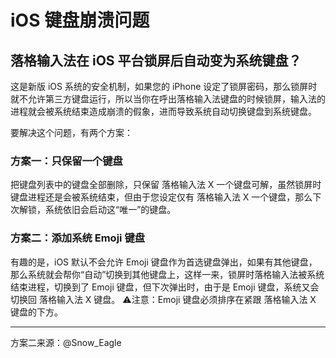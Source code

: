 # iOS 键盘崩溃问题

## 落格输入法在 iOS 平台锁屏后自动变为系统键盘？

这是新版 iOS 系统的安全机制，如果您的 iPhone 设定了锁屏密码，那么锁屏时就不允许第三方键盘运行，所以当你在呼出落格输入法键盘的时候锁屏，输入法的进程就会被系统结束造成崩溃的假象，进而导致系统自动切换键盘到系统键盘。

要解决这个问题，有两个方案：

### 方案一：只保留一个键盘

把键盘列表中的键盘全部删除，只保留 落格输入法 X 一个键盘可解，虽然锁屏时键盘进程还是会被系统结束，但由于您设定仅有 落格输入法 X 一个键盘，那么下次解锁，系统依旧会启动这“唯一”的键盘。

### 方案二：添加系统 Emoji 键盘

有趣的是，iOS 默认不会允许 Emoji 键盘作为首选键盘弹出，如果有其他键盘，那么系统就会帮你“自动”切换到其他键盘上，这样一来，锁屏时落格输入法被系统结束进程，切换到了 Emoji 键盘，但下次弹出时，由于是 Emoji 键盘，系统又会切换回 落格输入法 X 键盘。 ⚠️注意：Emoji 键盘必须排序在紧跟 落格输入法 X 键盘的下方。

---
方案二来源：@Snow_Eagle

